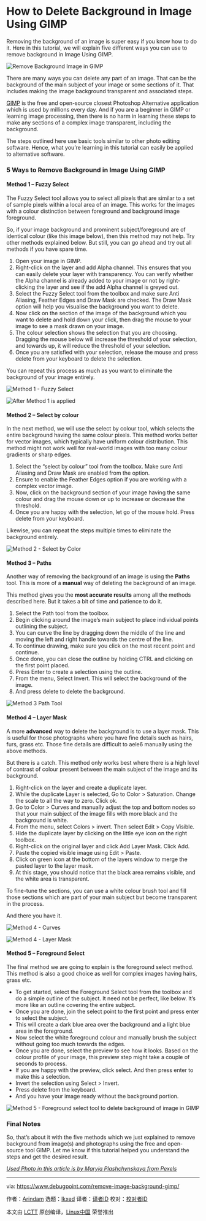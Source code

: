 [#]: subject: "How to Delete Background in Image Using GIMP"
[#]: via: "https://www.debugpoint.com/remove-image-background-gimp/"
[#]: author: "Arindam https://www.debugpoint.com/author/admin1/"
[#]: collector: "lkxed"
[#]: translator: " "
[#]: reviewer: " "
[#]: publisher: " "
[#]: url: " "

How to Delete Background in Image Using GIMP
======
Removing the background of an image is super easy if you know how to do it. Here in this tutorial, we will explain five different ways you can use to remove background in Image Using GIMP.

![Remove Background Image in GIMP][1]

There are many ways you can delete any part of an image. That can be the background of the main subject of your image or some sections of it. That includes making the image background transparent and associated steps.

[GIMP][2] is the free and open-source closest Photoshop Alternative application which is used by millions every day. And if you are a beginner in GIMP or learning image processing, then there is no harm in learning these steps to make any sections of a complex image transparent, including the background.

The steps outlined here use basic tools similar to other photo editing software. Hence, what you’re learning in this tutorial can easily be applied to alternative software.

### 5 Ways to Remove Background in Image Using GIMP

#### Method 1 – Fuzzy Select 

The Fuzzy Select tool allows you to select all pixels that are similar to a set of sample pixels within a local area of an image. This works for the images with a colour distinction between foreground and background image foreground.

So, if your image background and prominent subject/foreground are of identical colour (like this image below), then this method may not help. Try other methods explained below. But still, you can go ahead and try out all methods if you have spare time.

1. Open your image in GIMP.
2. Right-click on the layer and add Alpha channel. This ensures that you can easily delete your layer with transparency. You can verify whether the Alpha channel is already added to your image or not by right-clicking the layer and see if the add Alpha channel is greyed out.
3. Select the Fuzzy Select tool from the toolbox and make sure Anti Aliasing, Feather Edges and Draw Mask are checked. The Draw Mask option will help you visualise the background you want to delete.
4. Now click on the section of the image of the background which you want to delete and hold down your click, then drag the mouse to your image to see a mask drawn on your image.
5. The colour selection shows the selection that you are choosing. Dragging the mouse below will increase the threshold of your selection, and towards up, it will reduce the threshold of your selection.
6. Once you are satisfied with your selection, release the mouse and press delete from your keyboard to delete the selection.

You can repeat this process as much as you want to eliminate the background of your image entirely.

![Method 1 - Fuzzy Select][3]

![After Method 1 is applied][4]

#### Method 2 – Select by colour

In the next method, we will use the select by colour tool, which selects the entire background having the same colour pixels. This method works better for vector images, which typically have uniform colour distribution. This method might not work well for real-world images with too many colour gradients or sharp edges.

1. Select the “select by colour” tool from the toolbox. Make sure Anti Aliasing and Draw Mask are enabled from the option.
2. Ensure to enable the Feather Edges option if you are working with a complex vector image.
3. Now, click on the background section of your image having the same colour and drag the mouse down or up to increase or decrease the threshold.
4. Once you are happy with the selection, let go of the mouse hold. Press delete from your keyboard.

Likewise, you can repeat the steps multiple times to eliminate the background entirely.

![Method 2 - Select by Color][5]

#### Method 3 – Paths

Another way of removing the background of an image is using the **Paths** tool. This is more of a **manual** way of deleting the background of an image.

This method gives you the **most accurate results** among all the methods described here. But it takes a bit of time and patience to do it.

1. Select the Path tool from the toolbox.
2. Begin clicking around the image’s main subject to place individual points outlining the subject.
3. You can curve the line by dragging down the middle of the line and moving the left and right handle towards the centre of the line.
4. To continue drawing, make sure you click on the most recent point and continue.
5. Once done, you can close the outline by holding CTRL and clicking on the first point placed.
6. Press Enter to create a selection using the outline.
7. From the menu, Select Invert. This will select the background of the image.
8. And press delete to delete the background.

![Method 3 Path Tool][6]

#### Method 4 – Layer Mask

A more **advanced** way to delete the background is to use a layer mask. This is useful for those photographs where you have fine details such as hairs, furs, grass etc. Those fine details are difficult to aele6 manually using the above methods.

But there is a catch. This method only works best where there is a high level of contrast of colour present between the main subject of the image and its background.

1. Right-click on the layer and create a duplicate layer.
2. While the duplicate Layer is selected, Go to Color > Saturation. Change the scale to all the way to zero. Click ok.
3. Go to Color > Curves and manually adjust the top and bottom nodes so that your main subject of the image fills with more black and the background is white.
4. From the menu, select Colors > invert. Then select Edit > Copy Visible.
5. Hide the duplicate layer by clicking on the little eye icon on the right toolbox.
6. Right-click on the original layer and click Add Layer Mask. Click Add.
7. Paste the copied visible image using Edit > Paste.
8. Click on green icon at the bottom of the layers window to merge the pasted layer to the layer mask.
9. At this stage, you should notice that the black area remains visible, and the white area is transparent.

To fine-tune the sections, you can use a white colour brush tool and fill those sections which are part of your main subject but become transparent in the process.

And there you have it.

![Method 4 - Curves][7]

![Method 4 - Layer Mask][8]

#### Method 5 – Foreground Select

The final method we are going to explain is the foreground select method. This method is also a good choice as well for complex images having hairs, grass etc.

* To get started, select the Foreground Select tool from the toolbox and do a simple outline of the subject. It need not be perfect, like below. It’s more like an outline covering the entire subject.
* Once you are done, join the select point to the first point and press enter to select the subject.
* This will create a dark blue area over the background and a light blue area in the foreground.
* Now select the white foreground colour and manually brush the subject without going too much towards the edges.
* Once you are done, select the preview to see how it looks. Based on the colour profile of your image, this preview step might take a couple of seconds to process.
* If you are happy with the preview, click select. And then press enter to make this a selection.
* Invert the selection using Select > Invert.
* Press delete from the keyboard.
* And you have your image ready without the background portion.

![Method 5 - Foreground select tool to delete background of image in GIMP][9]

### Final Notes

So, that’s about it with the five methods which we just explained to remove background from image(s) and photographs using the free and open-source tool GIMP. Let me know if this tutorial helped you understand the steps and get the desired result.

*[Used Photo in this article is by Maryia Plashchynskaya from Pexels][10]*

--------------------------------------------------------------------------------

via: https://www.debugpoint.com/remove-image-background-gimp/

作者：[Arindam][a]
选题：[lkxed][b]
译者：[译者ID](https://github.com/译者ID)
校对：[校对者ID](https://github.com/校对者ID)

本文由 [LCTT](https://github.com/LCTT/TranslateProject) 原创编译，[Linux中国](https://linux.cn/) 荣誉推出

[a]: https://www.debugpoint.com/author/admin1/
[b]: https://github.com/lkxed
[1]: https://www.debugpoint.com/wp-content/uploads/2021/11/Remove-Background-Image-in-GIMP-1024x576.jpg
[2]: https://www.gimp.org/
[3]: https://www.debugpoint.com/wp-content/uploads/2021/11/Method-1-Fuzzy-Select-1024x641.jpg
[4]: https://www.debugpoint.com/wp-content/uploads/2021/11/After-Method-1-is-applied.jpg
[5]: https://www.debugpoint.com/wp-content/uploads/2021/11/Method-2-Select-by-Color-1024x656.jpg
[6]: https://www.debugpoint.com/wp-content/uploads/2021/11/Method-3-Path-Tool-1024x726.jpg
[7]: https://www.debugpoint.com/wp-content/uploads/2021/11/Method-4-Curves-1024x649.jpg
[8]: https://www.debugpoint.com/wp-content/uploads/2021/11/Method-4-Layer-Mask-1024x652.jpg
[9]: https://www.debugpoint.com/wp-content/uploads/2021/11/Method-5-Foreground-select-tool-1024x590.jpg
[10]: https://www.pexels.com/@maryiaplashchynskaya?utm_content=attributionCopyText&utm_medium=referral&utm_source=pexels
